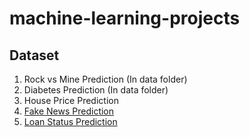 # machine-learning-projects
## Dataset
1. Rock vs Mine Prediction (In data folder)
2. Diabetes Prediction (In data folder)
3. House Price Prediction 
4. [Fake News Prediction](https://www.kaggle.com/c/fake-news/data?select=train.csv)
5. [Loan Status Prediction](https://www.kaggle.com/datasets/ninzaami/loan-predication)
